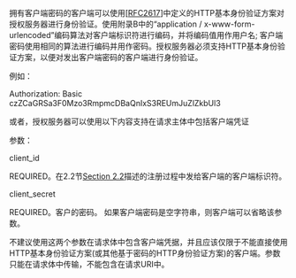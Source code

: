 拥有客户端密码的客户端可以使用\[[RFC2617](https://tools.ietf.org/html/rfc2617)\]中定义的HTTP基本身份验证方案对授权服务器进行身份验证。使用附录B中的“application / x-www-form-urlencoded”编码算法对客户端标识符进行编码，并将编码值用作用户名; 客户端密码使用相同的算法进行编码并用作密码。授权服务器必须支持HTTP基本身份验证方案，以便对发出客户端密码的客户端进行身份验证。

例如：

Authorization: Basic czZCaGRSa3F0Mzo3RmpmcDBaQnIxS3REUmJuZlZkbUl3

或者，授权服务器可以使用以下内容支持在请求主体中包括客户端凭证

参数：

client\_id

REQUIRED。在2.2节[Section 2.2](https://tools.ietf.org/html/rfc6749#section-2.2)描述的注册过程中发给客户端的客户端标识符。

client\_secret

REQUIRED。客户的密码。 如果客户端密码是空字符串，则客户端可以省略该参数。

不建议使用这两个参数在请求体中包含客户端凭据，并且应该仅限于不能直接使用HTTP基本身份验证方案\(或其他基于密码的HTTP身份验证方案\)的客户端。参数只能在请求体中传输，不能包含在请求URI中。

